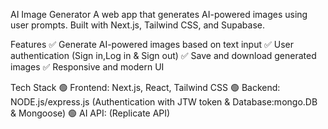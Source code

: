 AI Image Generator
A web app that generates AI-powered images using user prompts. Built with Next.js, Tailwind CSS, and Supabase.

Features
✅ Generate AI-powered images based on text input
✅ User authentication (Sign in,Log in & Sign out)
✅ Save and download generated images
✅ Responsive and modern UI

Tech Stack
🟢 Frontend: Next.js, React, Tailwind CSS
🟢 Backend: NODE.js/express.js (Authentication with JTW token & Database:mongo.DB & Mongoose)
🟢 AI API: (Replicate API)
